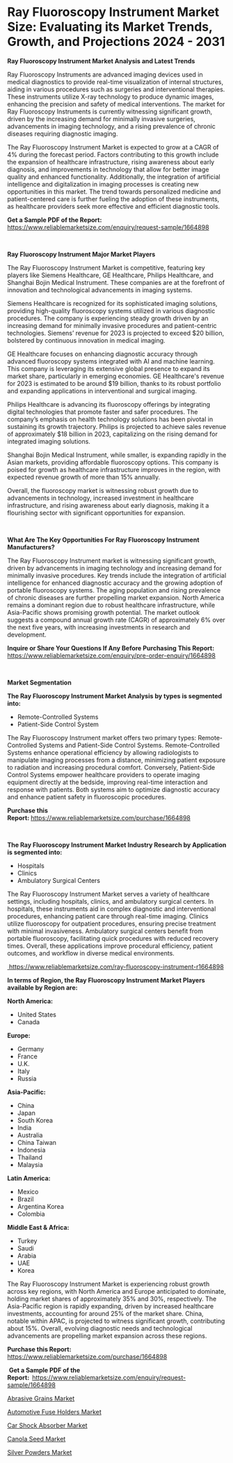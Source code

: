 <p><h1>Ray Fluoroscopy Instrument Market Size: Evaluating its Market Trends, Growth, and Projections 2024 - 2031</h1></p><p><strong>Ray Fluoroscopy Instrument Market Analysis and Latest Trends</strong></p>
<p><p>Ray Fluoroscopy Instruments are advanced imaging devices used in medical diagnostics to provide real-time visualization of internal structures, aiding in various procedures such as surgeries and interventional therapies. These instruments utilize X-ray technology to produce dynamic images, enhancing the precision and safety of medical interventions. The market for Ray Fluoroscopy Instruments is currently witnessing significant growth, driven by the increasing demand for minimally invasive surgeries, advancements in imaging technology, and a rising prevalence of chronic diseases requiring diagnostic imaging.</p><p>The Ray Fluoroscopy Instrument Market is expected to grow at a CAGR of 4% during the forecast period. Factors contributing to this growth include the expansion of healthcare infrastructure, rising awareness about early diagnosis, and improvements in technology that allow for better image quality and enhanced functionality. Additionally, the integration of artificial intelligence and digitalization in imaging processes is creating new opportunities in this market. The trend towards personalized medicine and patient-centered care is further fueling the adoption of these instruments, as healthcare providers seek more effective and efficient diagnostic tools.</p></p>
<p><strong>Get a Sample PDF of the Report:&nbsp;</strong> <a href="https://www.reliablemarketsize.com/enquiry/request-sample/1664898?utm_campaign=1840&utm_medium=2&utm_source=Github&utm_content=ia&utm_term=10122024&utm_id=ray-fluoroscopy-instrument">https://www.reliablemarketsize.com/enquiry/request-sample/1664898</a></p>
<p>&nbsp;</p>
<p><strong>Ray Fluoroscopy Instrument Major Market Players</strong></p>
<p><p>The Ray Fluoroscopy Instrument Market is competitive, featuring key players like Siemens Healthcare, GE Healthcare, Philips Healthcare, and Shanghai Bojin Medical Instrument. These companies are at the forefront of innovation and technological advancements in imaging systems.</p><p>Siemens Healthcare is recognized for its sophisticated imaging solutions, providing high-quality fluoroscopy systems utilized in various diagnostic procedures. The company is experiencing steady growth driven by an increasing demand for minimally invasive procedures and patient-centric technologies. Siemens’ revenue for 2023 is projected to exceed $20 billion, bolstered by continuous innovation in medical imaging.</p><p>GE Healthcare focuses on enhancing diagnostic accuracy through advanced fluoroscopy systems integrated with AI and machine learning. This company is leveraging its extensive global presence to expand its market share, particularly in emerging economies. GE Healthcare's revenue for 2023 is estimated to be around $19 billion, thanks to its robust portfolio and expanding applications in interventional and surgical imaging.</p><p>Philips Healthcare is advancing its fluoroscopy offerings by integrating digital technologies that promote faster and safer procedures. The company’s emphasis on health technology solutions has been pivotal in sustaining its growth trajectory. Philips is projected to achieve sales revenue of approximately $18 billion in 2023, capitalizing on the rising demand for integrated imaging solutions.</p><p>Shanghai Bojin Medical Instrument, while smaller, is expanding rapidly in the Asian markets, providing affordable fluoroscopy options. This company is poised for growth as healthcare infrastructure improves in the region, with expected revenue growth of more than 15% annually.</p><p>Overall, the fluoroscopy market is witnessing robust growth due to advancements in technology, increased investment in healthcare infrastructure, and rising awareness about early diagnosis, making it a flourishing sector with significant opportunities for expansion.</p></p>
<p>&nbsp;</p>
<p><strong>What Are The Key Opportunities For Ray Fluoroscopy Instrument Manufacturers?</strong></p>
<p><p>The Ray Fluoroscopy Instrument market is witnessing significant growth, driven by advancements in imaging technology and increasing demand for minimally invasive procedures. Key trends include the integration of artificial intelligence for enhanced diagnostic accuracy and the growing adoption of portable fluoroscopy systems. The aging population and rising prevalence of chronic diseases are further propelling market expansion. North America remains a dominant region due to robust healthcare infrastructure, while Asia-Pacific shows promising growth potential. The market outlook suggests a compound annual growth rate (CAGR) of approximately 6% over the next five years, with increasing investments in research and development.</p></p>
<p><strong>Inquire or Share Your Questions If Any Before Purchasing This Report:</strong> <a href="https://www.reliablemarketsize.com/enquiry/pre-order-enquiry/1664898?utm_campaign=1840&utm_medium=2&utm_source=Github&utm_content=ia&utm_term=10122024&utm_id=ray-fluoroscopy-instrument">https://www.reliablemarketsize.com/enquiry/pre-order-enquiry/1664898</a></p>
<p>&nbsp;</p>
<p><strong>Market Segmentation</strong></p>
<p><strong>The Ray Fluoroscopy Instrument Market Analysis by types is segmented into:</strong></p>
<p><ul><li>Remote-Controlled Systems</li><li>Patient-Side Control System</li></ul></p>
<p><p>The Ray Fluoroscopy Instrument market offers two primary types: Remote-Controlled Systems and Patient-Side Control Systems. Remote-Controlled Systems enhance operational efficiency by allowing radiologists to manipulate imaging processes from a distance, minimizing patient exposure to radiation and increasing procedural comfort. Conversely, Patient-Side Control Systems empower healthcare providers to operate imaging equipment directly at the bedside, improving real-time interaction and response with patients. Both systems aim to optimize diagnostic accuracy and enhance patient safety in fluoroscopic procedures.</p></p>
<p><strong>Purchase this Report:&nbsp;</strong><a href="https://www.reliablemarketsize.com/purchase/1664898?utm_campaign=1840&utm_medium=2&utm_source=Github&utm_content=ia&utm_term=10122024&utm_id=ray-fluoroscopy-instrument">https://www.reliablemarketsize.com/purchase/1664898</a></p>
<p>&nbsp;</p>
<p><strong>The Ray Fluoroscopy Instrument Market Industry Research by Application is segmented into:</strong></p>
<p><ul><li>Hospitals</li><li>Clinics</li><li>Ambulatory Surgical Centers</li></ul></p>
<p><p>The Ray Fluoroscopy Instrument Market serves a variety of healthcare settings, including hospitals, clinics, and ambulatory surgical centers. In hospitals, these instruments aid in complex diagnostic and interventional procedures, enhancing patient care through real-time imaging. Clinics utilize fluoroscopy for outpatient procedures, ensuring precise treatment with minimal invasiveness. Ambulatory surgical centers benefit from portable fluoroscopy, facilitating quick procedures with reduced recovery times. Overall, these applications improve procedural efficiency, patient outcomes, and workflow in diverse medical environments.</p></p>
<p><a href="https://www.reliablemarketsize.com/ray-fluoroscopy-instrument-r1664898?utm_campaign=1840&utm_medium=2&utm_source=Github&utm_content=ia&utm_term=10122024&utm_id=ray-fluoroscopy-instrument">&nbsp;https://www.reliablemarketsize.com/ray-fluoroscopy-instrument-r1664898</a></p>
<p><strong>In terms of Region, the Ray Fluoroscopy Instrument Market Players available by Region are:</strong></p>
<p>
    <p> <strong> North America: </strong>
        <ul>
            <li>United States</li>
            <li>Canada</li>
        </ul>
        </p> 
    <p> <strong> Europe: </strong>
        <ul>
            <li>Germany</li>
            <li>France</li>
            <li>U.K.</li>
            <li>Italy</li>
            <li>Russia</li>
        </ul>
        </p> 
    <p> <strong> Asia-Pacific: </strong>
        <ul>
            <li>China</li>
            <li>Japan</li>
            <li>South Korea</li>
            <li>India</li>
            <li>Australia</li>
            <li>China Taiwan</li>
            <li>Indonesia</li>
            <li>Thailand</li>
            <li>Malaysia</li>
        </ul>
        </p> 
    <p> <strong> Latin America: </strong>
        <ul>
            <li>Mexico</li>
            <li>Brazil</li>
            <li>Argentina Korea</li>
            <li>Colombia</li>
        </ul>
        </p> 
    <p> <strong> Middle East & Africa: </strong>
        <ul>
            <li>Turkey</li>
            <li>Saudi</li>
            <li>Arabia</li>
            <li>UAE</li>
            <li>Korea</li>
        </ul>
    </p>
    </p>
<p><p>The Ray Fluoroscopy Instrument Market is experiencing robust growth across key regions, with North America and Europe anticipated to dominate, holding market shares of approximately 35% and 30%, respectively. The Asia-Pacific region is rapidly expanding, driven by increased healthcare investments, accounting for around 25% of the market share. China, notable within APAC, is projected to witness significant growth, contributing about 15%. Overall, evolving diagnostic needs and technological advancements are propelling market expansion across these regions.</p></p>
<p><strong>Purchase this Report: </strong><a href="https://www.reliablemarketsize.com/purchase/1664898?utm_campaign=1840&utm_medium=2&utm_source=Github&utm_content=ia&utm_term=10122024&utm_id=ray-fluoroscopy-instrument">https://www.reliablemarketsize.com/purchase/1664898</a></p>
<p>&nbsp;<strong>Get a Sample PDF of the Report:&nbsp;&nbsp;</strong><a href="https://www.reliablemarketsize.com/enquiry/request-sample/1664898?utm_campaign=1840&utm_medium=2&utm_source=Github&utm_content=ia&utm_term=10122024&utm_id=ray-fluoroscopy-instrument">https://www.reliablemarketsize.com/enquiry/request-sample/1664898</a></p>
<p><strong></strong></p>
<p><p><a href="https://www.linkedin.com/pulse/key-drivers-abrasive-grains-market-how-its-growing-77-cagr-from-jgh8f?utm_campaign=1840&utm_medium=2&utm_source=Github&utm_content=ia&utm_term=10122024&utm_id=ray-fluoroscopy-instrument">Abrasive Grains Market</a></p><p><a href="https://www.linkedin.com/pulse/detailed-automotive-fuse-holders-market-report-2024-2031-r4tye?utm_campaign=1840&utm_medium=2&utm_source=Github&utm_content=ia&utm_term=10122024&utm_id=ray-fluoroscopy-instrument">Automotive Fuse Holders Market</a></p><p><a href="https://www.linkedin.com/pulse/car-shock-absorber-market-growth-study-offers-detailed-trajectory-mcnhe?utm_campaign=1840&utm_medium=2&utm_source=Github&utm_content=ia&utm_term=10122024&utm_id=ray-fluoroscopy-instrument">Car Shock Absorber Market</a></p><p><a href="https://www.linkedin.com/pulse/regional-segment-trends-canola-seed-market-2024-2031-forecasting-rl4ge?utm_campaign=1840&utm_medium=2&utm_source=Github&utm_content=ia&utm_term=10122024&utm_id=ray-fluoroscopy-instrument">Canola Seed Market</a></p><p><a href="https://www.linkedin.com/pulse/size-globalsilver-powders-market-compounded-annual-growth-rate-p6imf?utm_campaign=1840&utm_medium=2&utm_source=Github&utm_content=ia&utm_term=10122024&utm_id=ray-fluoroscopy-instrument">Silver Powders Market</a></p></p>